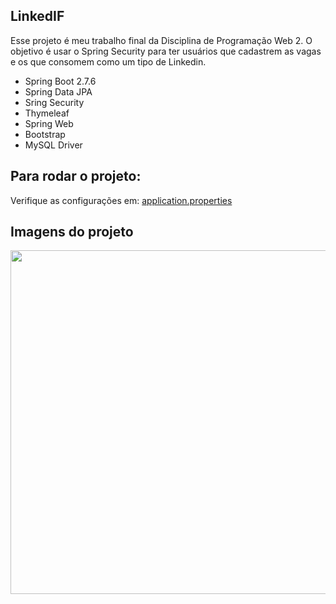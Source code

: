 ## LinkedIF

Esse projeto é meu trabalho final da Disciplina de Programação Web 2.
O objetivo é usar o Spring Security para ter usuários que cadastrem as vagas e os que consomem como um tipo de Linkedin.

- Spring Boot 2.7.6
- Spring Data JPA
- Sring Security
- Thymeleaf
- Spring Web
- Bootstrap
- MySQL Driver

## Para rodar o projeto:

Verifique as configurações em:
 [application.properties](https://github.com/M4rcoToni/NWL-eSports-Server](https://github.com/M4rcoToni/Web-2-LinkedIF/blob/master/src/main/resources/application.properties))

## Imagens do projeto


<img src="" height="550" widt="550"/>


